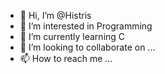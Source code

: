 - 👋 Hi, I’m @Histris
- 👀 I’m interested in Programming
- 🌱 I’m currently learning C
- 💞️ I’m looking to collaborate on ...
- 📫 How to reach me ...

<!---
Histris/Histris is a ✨ special ✨ repository because its `README.md` (this file) appears on your GitHub profile.
You can click the Preview link to take a look at your changes.
--->
